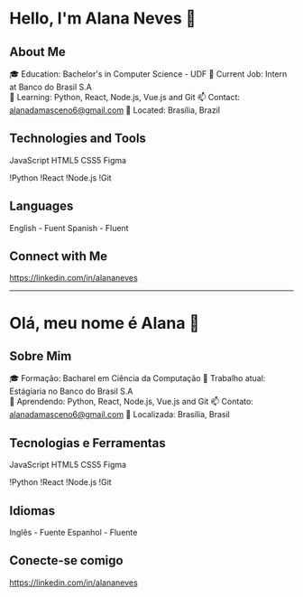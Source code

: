 # Hello, I'm Alana Neves 👋

## About Me

🎓 Education: Bachelor's in Computer Science - UDF 
💼 Current Job: Intern at Banco do Brasil S.A  
🌱 Learning: Python, React, Node.js, Vue.js and Git
📫 Contact: alanadamasceno6@gmail.com
📌 Located: Brasília, Brazil

## Technologies and Tools

JavaScript
HTML5
CSS5
Figma

!Python 
!React
!Node.js
!Git

## Languages

English - Fuent
Spanish - Fluent

## Connect with Me

https://linkedin.com/in/alananeves

---
# Olá, meu nome é Alana 👋

## Sobre Mim

🎓 Formação: Bacharel em Ciência da Computação 
💼 Trabalho atual: Estágiaria no Banco do Brasil S.A  
🌱 Aprendendo: Python, React, Node.js, Vue.js and Git
📫 Contato: alanadamasceno6@gmail.com
📌 Localizada: Brasília, Brasil

## Tecnologias e Ferramentas

JavaScript
HTML5
CSS5
Figma

!Python 
!React
!Node.js
!Git

## Idiomas

Inglês - Fuente
Espanhol - Fluente

## Conecte-se comigo

https://linkedin.com/in/alananeves

